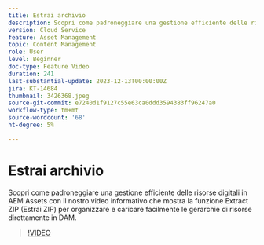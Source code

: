 ```yaml
---
title: Estrai archivio
description: Scopri come padroneggiare una gestione efficiente delle risorse digitali in AEM Assets con il nostro video informativo che mostra la funzione Extract ZIP (Estrai ZIP) per organizzare e caricare facilmente le gerarchie di risorse direttamente in DAM.
version: Cloud Service
feature: Asset Management
topic: Content Management
role: User
level: Beginner
doc-type: Feature Video
duration: 241
last-substantial-update: 2023-12-13T00:00:00Z
jira: KT-14684
thumbnail: 3426368.jpeg
source-git-commit: e7240d1f9127c55e63ca0ddd3594383ff96247a0
workflow-type: tm+mt
source-wordcount: '68'
ht-degree: 5%

---
```



# Estrai archivio

Scopri come padroneggiare una gestione efficiente delle risorse digitali in AEM Assets con il nostro video informativo che mostra la funzione Extract ZIP (Estrai ZIP) per organizzare e caricare facilmente le gerarchie di risorse direttamente in DAM.

>[!VIDEO](https://video.tv.adobe.com/v/3426368/?learn=on)
